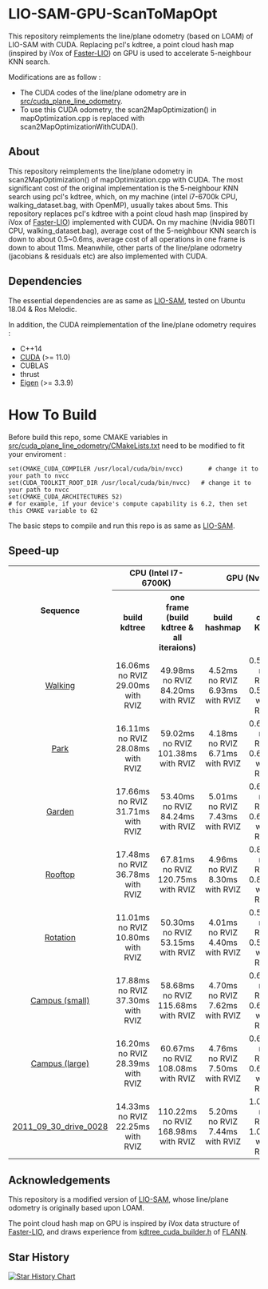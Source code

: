 # LIO-SAM-GPU-ScanToMapOpt
This repository reimplements the line/plane odometry (based on LOAM) of LIO-SAM with CUDA.  Replacing pcl's kdtree, a point cloud hash map (inspired by iVox of [Faster-LIO](https://github.com/gaoxiang12/faster-lio)) on GPU is used to accelerate 5-neighbour KNN search.

Modifications are as follow : 
- The CUDA codes of the line/plane odometry are in [src/cuda_plane_line_odometry](https://github.com/qdLMF/LIO-SAM-CUDA-ScanToMapOpt/tree/master/src/cuda_plane_line_odometry). 
- To use this CUDA odometry, the scan2MapOptimization() in mapOptimization.cpp is replaced with scan2MapOptimizationWithCUDA().


## About
This repository reimplements the line/plane odometry in scan2MapOptimization() of mapOptimization.cpp with CUDA. The most significant cost of the original implementation is the 5-neighbour KNN search using pcl's kdtree, which, on my machine (intel i7-6700k CPU, walking_dataset.bag, with OpenMP), usually takes about 5ms. This repository replaces pcl's kdtree with a point cloud hash map (inspired by iVox of [Faster-LIO](https://github.com/gaoxiang12/faster-lio)) implemented with CUDA. On my machine (Nvidia 980TI CPU, walking_dataset.bag), average cost of the 5-neighbour KNN search is down to about 0.5~0.6ms, average cost of all operations in one frame is down to about 11ms. Meanwhile, other parts of the line/plane odometry (jacobians & residuals etc) are also implemented with CUDA.


## Dependencies
The essential dependencies are as same as [LIO-SAM](https://github.com/TixiaoShan/LIO-SAM), tested on Ubuntu 18.04 & Ros Melodic.

In addition, the CUDA reimplementation of the line/plane odometry requires : 
- C++14
- [CUDA](https://developer.nvidia.com/cuda-downloads) (>= 11.0)
- CUBLAS
- thrust
- [Eigen](https://eigen.tuxfamily.org/) (>= 3.3.9)


# How To Build
Before build this repo, some CMAKE variables in [src/cuda_plane_line_odometry/CMakeLists.txt](https://github.com/qdLMF/LIO-SAM-GPU-ScanToMapOpt/blob/master/src/cuda_plane_line_odometry/CMakeLists.txt) need to be modified to fit your enviroment : 
```
set(CMAKE_CUDA_COMPILER /usr/local/cuda/bin/nvcc)       # change it to your path to nvcc
set(CUDA_TOOLKIT_ROOT_DIR /usr/local/cuda/bin/nvcc)   # change it to your path to nvcc
set(CMAKE_CUDA_ARCHITECTURES 52)                                        # for example, if your device's compute capability is 6.2, then set this CMAKE variable to 62
```
The basic steps to compile and run this repo is as same as [LIO-SAM](https://github.com/TixiaoShan/LIO-SAM).


## Speed-up
<table style="text-align:center;">
<tr>
<th rowspan="2">Sequence</th><th colspan="2">CPU (Intel I7-6700K)</th><th colspan="3">GPU (Nvidia 980TI)</th>
</tr>
<tr>
<th>build kdtree</th><th>one frame<br>(build kdtree & all iteraions)</th><th>build hashmap</th><th>one KNN</th><th>one frame<br>(build hashmap & all iteraions)</th>
</tr>
<tr>
<td><a href="https://drive.google.com/drive/folders/1gJHwfdHCRdjP7vuT556pv8atqrCJPbUq?usp=sharing">Walking</a></td><td>16.06ms no RVIZ<br>29.00ms with RVIZ</td><td>49.98ms no RVIZ<br>84.20ms with RVIZ</td><td>4.52ms no RVIZ<br>6.93ms with RVIZ</td><td>0.57ms no RVIZ<br>0.58ms with RVIZ</td><td>11.06ms no RVIZ<br>15.68ms with RVIZ</td>
</tr>
<tr>
<td><a href="https://drive.google.com/drive/folders/1gJHwfdHCRdjP7vuT556pv8atqrCJPbUq?usp=sharing">Park</a></td><td>16.11ms no RVIZ<br>28.08ms with RVIZ</td><td>59.02ms no RVIZ<br>101.38ms with RVIZ</td><td>4.18ms no RVIZ<br>6.71ms with RVIZ</td><td>0.62ms no RVIZ<br>0.62ms with RVIZ</td><td>11.41ms no RVIZ<br>16.55ms with RVIZ</td>
</tr>
<tr>
<td><a href="https://drive.google.com/drive/folders/1gJHwfdHCRdjP7vuT556pv8atqrCJPbUq?usp=sharing">Garden</a></td><td>17.66ms no RVIZ<br>31.71ms with RVIZ</td><td>53.40ms no RVIZ<br>84.24ms with RVIZ</td><td>5.01ms no RVIZ<br>7.43ms with RVIZ</td><td>0.60ms no RVIZ<br>0.61ms with RVIZ</td><td>11.42ms no RVIZ<br>15.66ms with RVIZ</td>
</tr>
<tr>
<td><a href="https://drive.google.com/drive/folders/1gJHwfdHCRdjP7vuT556pv8atqrCJPbUq?usp=sharing">Rooftop</a></td><td>17.48ms no RVIZ<br>36.78ms with RVIZ</td><td>67.81ms no RVIZ<br>120.75ms with RVIZ</td><td>4.96ms no RVIZ<br>8.30ms with RVIZ</td><td>0.81ms no RVIZ<br>0.82ms with RVIZ</td><td>13.63ms no RVIZ<br>19.86ms with RVIZ</td>
</tr>
<tr>
<td><a href="https://drive.google.com/drive/folders/1gJHwfdHCRdjP7vuT556pv8atqrCJPbUq?usp=sharing">Rotation</a></td><td>11.01ms no RVIZ<br>10.80ms with RVIZ</td><td>50.30ms no RVIZ<br>53.15ms with RVIZ</td><td>4.01ms no RVIZ<br>4.40ms with RVIZ</td><td>0.54ms no RVIZ<br>0.55ms with RVIZ</td><td>9.77ms no RVIZ<br>10.27ms with RVIZ</td>
</tr>
<tr>
<td><a href="https://drive.google.com/drive/folders/1gJHwfdHCRdjP7vuT556pv8atqrCJPbUq?usp=sharing">Campus (small)</a></td><td>17.88ms no RVIZ<br>37.30ms with RVIZ</td><td>58.68ms no RVIZ<br>115.68ms with RVIZ</td><td>4.70ms no RVIZ<br>7.62ms with RVIZ</td><td>0.60ms no RVIZ<br>0.62ms with RVIZ</td><td>11.89ms no RVIZ<br>17.83ms with RVIZ</td>
</tr>
<tr>
<td><a href="https://drive.google.com/drive/folders/1gJHwfdHCRdjP7vuT556pv8atqrCJPbUq?usp=sharing">Campus (large)</a></td><td>16.20ms no RVIZ<br>28.39ms with RVIZ</td><td>60.67ms no RVIZ<br>108.08ms with RVIZ</td><td>4.76ms no RVIZ<br>7.50ms with RVIZ</td><td>0.62ms no RVIZ<br>0.63ms with RVIZ</td><td>12.48ms no RVIZ<br>17.47ms with RVIZ</td>
</tr>
<tr>
<td><a href="https://drive.google.com/drive/folders/1gJHwfdHCRdjP7vuT556pv8atqrCJPbUq?usp=sharing">2011_09_30_drive_0028</a></td><td>14.33ms no RVIZ<br>22.25ms with RVIZ</td><td>110.22ms no RVIZ<br>168.98ms with RVIZ</td><td>5.20ms no RVIZ<br>7.44ms with RVIZ</td><td>1.05ms no RVIZ<br>1.05ms with RVIZ</td><td>19.64ms no RVIZ<br>24.50ms with RVIZ</td>
</tr>
<!--
<tr>
<td>1</td><td>2</td><td>3</td><td>4</td><td>5</td><td>6</td><td>7</td><td>8</td><td>9</td>
</tr>
-->
</table>



## Acknowledgements
This repository is a modified version of [LIO-SAM](https://github.com/TixiaoShan/LIO-SAM), whose line/plane odometry is originally based upon LOAM.

The point cloud hash map on GPU is inspired by iVox data structure of [Faster-LIO](https://github.com/gaoxiang12/faster-lio), and draws experience from [kdtree_cuda_builder.h](https://github.com/flann-lib/flann/blob/master/src/cpp/flann/algorithms/kdtree_cuda_builder.h) of [FLANN](https://github.com/flann-lib/flann).


## Star History
[![Star History Chart](https://api.star-history.com/svg?repos=qdLMF/LIO-SAM-GPU-ScanToMapOpt&type=Timeline)](https://star-history.com/#qdLMF/LIO-SAM-GPU-ScanToMapOpt&Timeline)
